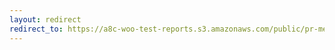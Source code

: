 ```yaml
---
layout: redirect
redirect_to: https://a8c-woo-test-reports.s3.amazonaws.com/public/pr-merge/44083/api/index.html
---
```

